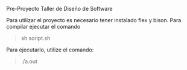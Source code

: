 Pre-Proyecto Taller de Diseño de Software

Para utilizar el proyecto es necesario tener instalado flex y bison.
Para compilar ejecutar el comando
> sh script.sh

Para ejecutarlo, utilize el comando:
> ./a.out 
